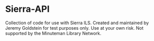 # Sierra-API

Collection of code for use with Sierra ILS. Created and maintained by Jeremy Goldstein for test purposes only. Use at your own risk. Not supported by the Minuteman Library Network. 
